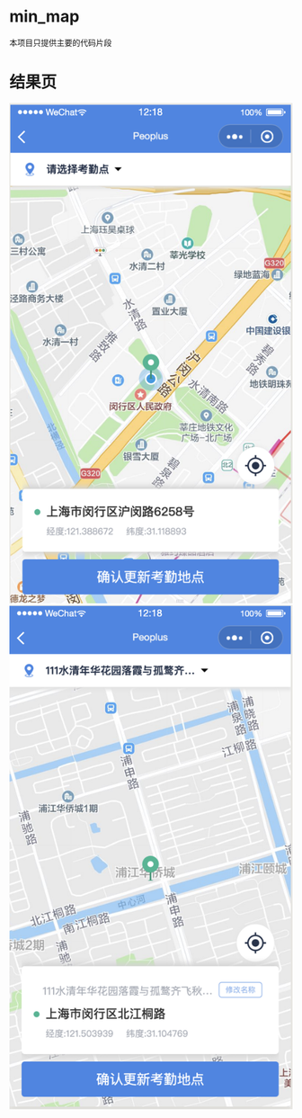 # min_map
本项目只提供主要的代码片段
# 结果页
![image](https://github.com/wanjuanjuanv/min_map/blob/master/屏幕快照%202020-02-26%20下午12.18.38.png)
![结果页](https://github.com/wanjuanjuanv/min_map/blob/master/屏幕快照%202020-02-26%20下午12.18.55.png)
